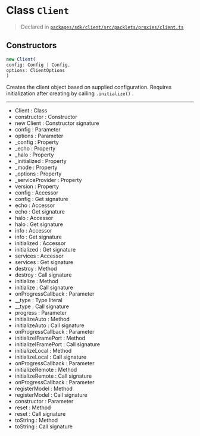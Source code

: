 # Class `Client`
> Declared in [`packages/sdk/client/src/packlets/proxies/client.ts`](https://github.com/dxos/protocols/blob/main/packages/sdk/client/src/packlets/proxies/client.ts#L80)

## Constructors
```ts
new Client(
config: Config | Config,
options: ClientOptions
)
```
Creates the client object based on supplied configuration.
Requires initialization after creating by calling  `.initialize()` .

---
- Client : Class
- constructor : Constructor
- new Client : Constructor signature
- config : Parameter
- options : Parameter
- _config : Property
- _echo : Property
- _halo : Property
- _initialized : Property
- _mode : Property
- _options : Property
- _serviceProvider : Property
- version : Property
- config : Accessor
- config : Get signature
- echo : Accessor
- echo : Get signature
- halo : Accessor
- halo : Get signature
- info : Accessor
- info : Get signature
- initialized : Accessor
- initialized : Get signature
- services : Accessor
- services : Get signature
- destroy : Method
- destroy : Call signature
- initialize : Method
- initialize : Call signature
- onProgressCallback : Parameter
- __type : Type literal
- __type : Call signature
- progress : Parameter
- initializeAuto : Method
- initializeAuto : Call signature
- onProgressCallback : Parameter
- initializeIFramePort : Method
- initializeIFramePort : Call signature
- initializeLocal : Method
- initializeLocal : Call signature
- onProgressCallback : Parameter
- initializeRemote : Method
- initializeRemote : Call signature
- onProgressCallback : Parameter
- registerModel : Method
- registerModel : Call signature
- constructor : Parameter
- reset : Method
- reset : Call signature
- toString : Method
- toString : Call signature
